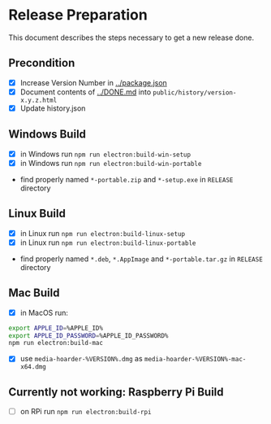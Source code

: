 # Release Preparation

This document describes the steps necessary to get a new release done.

## Precondition

- [x] Increase Version Number in [../package.json](../package.json)
- [x] Document contents of [../DONE.md](../DONE.md) into `public/history/version-x.y.z.html`
- [x] Update history.json

## Windows Build

- [x] in Windows run `npm run electron:build-win-setup`
- [x] in Windows run `npm run electron:build-win-portable`
- find properly named `*-portable.zip` and `*-setup.exe` in `RELEASE` directory

## Linux Build

- [x] in Linux run `npm run electron:build-linux-setup`
- [x] in Linux run `npm run electron:build-linux-portable`
- find properly named `*.deb`, `*.AppImage` and `*-portable.tar.gz` in `RELEASE` directory

## Mac Build

- [x] in MacOS run:

```bash
export APPLE_ID=%APPLE_ID%
export APPLE_ID_PASSWORD=%APPLE_ID_PASSWORD%
npm run electron:build-mac
```

- [x] use `media-hoarder-%VERSION%.dmg` as `media-hoarder-%VERSION%-mac-x64.dmg`

## Currently not working: Raspberry Pi Build

- [ ] on RPi run `npm run electron:build-rpi`
